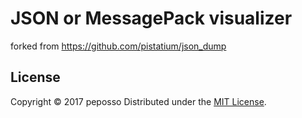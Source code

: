 JSON or MessagePack visualizer
======================

forked from https://github.com/pistatium/json_dump


License
----------
Copyright &copy; 2017 peposso
Distributed under the [MIT License][mit].
 
[MIT]: http://www.opensource.org/licenses/mit-license.php
